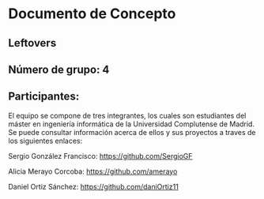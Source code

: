 
# Documento de Concepto

## Leftovers

## Número de grupo: 4

## Participantes:

El equipo se compone de tres integrantes, los cuales son estudiantes del máster en ingeniería informática de la Universidad Complutense de Madrid. Se puede consultar información acerca de ellos y sus proyectos a traves de los siguientes enlaces:

Sergio González Francisco: https://github.com/SergioGF

Alicia Merayo Corcoba: https://github.com/amerayo

Daniel Ortiz Sánchez: https://github.com/daniOrtiz11
